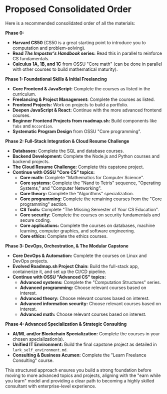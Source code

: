 # **Proposed Consolidated Order**

Here is a recommended consolidated order of all the materials:

**Phase 0:**

* **Harvard CS50** (CS50 is a great starting point to introduce you to computation and problem-solving).
* **Read *The Imposter's Handbook* series:** Read this in parallel to reinforce CS fundamentals.
* **Calculus 1A, 1B, and 1C** from OSSU "Core math" (can be done in parallel with other courses to build mathematical maturity).

**Phase 1: Foundational Skills & Initial Freelancing**

* **Core Frontend & JavaScript:** Complete the courses as listed in the curriculum.
* **Freelancing & Project Management:** Complete the courses as listed.
* **Frontend Projects:** Work on projects to build a portfolio.
* **Deepen JavaScript & React:** Continue with the more advanced frontend courses.
* **Beginner Frontend Projects from roadmap.sh:** Build components like `Tabs` and `Accordion`.
* **Systematic Program Design** from OSSU "Core programming".

**Phase 2: Full-Stack Integration & Cloud Resume Challenge**

* **Databases:** Complete the SQL and database courses.
* **Backend Development:** Complete the Node.js and Python courses and backend projects.
* **The Cloud Resume Challenge:** Complete this capstone project.
* **Continue with OSSU "Core CS" topics:**
    * **Core math:** Complete "Mathematics for Computer Science".
    * **Core systems:** Complete the "Nand to Tetris" sequence, "Operating Systems," and "Computer Networking".
    * **Core theory:** Complete the "Algorithms" specialization.
    * **Core programming:** Complete the remaining courses from the "Core programming" section.
    * **CS Tools:** Complete "The Missing Semester of Your CS Education".
    * **Core security:** Complete the courses on security fundamentals and secure coding.
    * **Core applications:** Complete the courses on databases, machine learning, computer graphics, and software engineering.
    * **Core ethics:** Complete the ethics courses.

**Phase 3: DevOps, Orchestration, & The Modular Capstone**

* **Core DevOps & Automation:** Complete the courses on Linux and DevOps projects.
* **Evolved Roadmap.sh Project Chain:** Build the full-stack app, containerize it, and set up the CI/CD pipeline.
* **Continue with OSSU "Advanced CS" topics:**
    * **Advanced systems:** Complete the "Computation Structures" series.
    * **Advanced programming:** Choose relevant courses based on interest.
    * **Advanced theory:** Choose relevant courses based on interest.
    * **Advanced information security:** Choose relevant courses based on interest.
    * **Advanced math:** Choose relevant courses based on interest.

**Phase 4: Advanced Specialization & Strategic Consulting**

* **AI/ML and/or Blockchain Specialization:** Complete the courses in your chosen specialization(s).
* **Unified IT Environment:** Build the final capstone project as detailed in `lark_self_environment.md`.
* **Consulting & Business Acumen:** Complete the "Learn Freelance Consulting" course.

This structured approach ensures you build a strong foundation before moving to more advanced topics and projects, aligning with the "earn while you learn" model and providing a clear path to becoming a highly skilled consultant with enterprise-level experience.